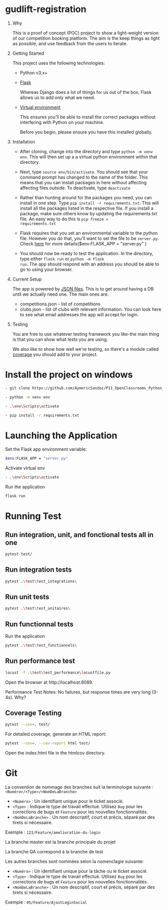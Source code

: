 # gudlift-registration

1. Why

   This is a proof of concept (POC) project to show a light-weight version of our competition booking platform. The aim is the keep things as light as possible, and use feedback from the users to iterate.

2. Getting Started

   This project uses the following technologies:

   - Python v3.x+

   - [Flask](https://flask.palletsprojects.com/en/1.1.x/)

     Whereas Django does a lot of things for us out of the box, Flask allows us to add only what we need.

   - [Virtual environment](https://virtualenv.pypa.io/en/stable/installation.html)

     This ensures you'll be able to install the correct packages without interfering with Python on your machine.

     Before you begin, please ensure you have this installed globally.

3. Installation

   - After cloning, change into the directory and type `python -m venv env`. This will then set up a a virtual python environment within that directory.

   - Next, type <code>source env/bin/activate</code>. You should see that your command prompt has changed to the name of the folder. This means that you can install packages in here without affecting affecting files outside. To deactivate, type <code>deactivate</code>

   - Rather than hunting around for the packages you need, you can install in one step. Type <code>pip install -r requirements.txt</code>. This will install all the packages listed in the respective file. If you install a package, make sure others know by updating the requirements.txt file. An easy way to do this is <code>pip freeze > requirements.txt</code>

   - Flask requires that you set an environmental variable to the python file. However you do that, you'll want to set the file to be <code>server.py</code>. Check [here](https://flask.palletsprojects.com/en/1.1.x/quickstart/#a-minimal-application) for more details($env:FLASK_APP = "server.py" )

   - You should now be ready to test the application. In the directory, type either <code>flask run</code> or <code>python -m flask run</code>. The app should respond with an address you should be able to go to using your browser.

4. Current Setup

   The app is powered by [JSON files](https://www.tutorialspoint.com/json/json_quick_guide.htm). This is to get around having a DB until we actually need one. The main ones are:

   - competitions.json - list of competitions
   - clubs.json - list of clubs with relevant information. You can look here to see what email addresses the app will accept for login.

5. Testing

   You are free to use whatever testing framework you like-the main thing is that you can show what tests you are using.

   We also like to show how well we're testing, so there's a module called
   [coverage](https://coverage.readthedocs.io/en/coverage-5.1/) you should add to your project.

# Install the project on windows

```sh
- git clone https://github.com/AymericSandoz/P11_OpenClassrooms_Python_Testing.git
```

```sh
- python -m venv env
```

```sh
- .\env\Scripts\activate
```

```sh
- pip install -r requirements.txt
```

# Launching the Application

Set the Flask app environment variable:

```sh
$env:FLASK_APP = "server.py"
```

Activate virtual env

```sh
- .\env\Scripts\activate
```

Run the application

```sh
flask run
```

# Running Test

## Run integration, unit, and fonctional tests all in one

```sh
pytest test/
```

## Run integration tests

```sh
pytest .\test\test_integrations\
```

## Run unit tests

```sh
pytest .\test\test_unitaires\
```

## Run functionnal tests

Run the application

```sh
pytest .\test\test_functionnels\
```

## Run performance test

```sh
locust -f .\test\test_performance\locustfile.py
```

Open the browser at http://localhost:8089.

Performance Test Notes:
No failures, but response times are very long (3-4s). Why?

## Coverage Testing

```sh
pytest --cov=. test/
```

For detailed coverage, generate an HTML report:

```sh
pytest --cov=. --cov-report html test/
```

Open the index.html file in the htmlcov directory.

# Git

La convention de nommage des branches suit la terminologie suivante :
`<Numéro>/<Type>/<NomDeLaBranche>`

- `<Numéro>` : Un identifiant unique pour le ticket associé.
- `<Type>` : Indique le type de travail effectué. Utilisez `Bug` pour les corrections de bugs et `Feature` pour les nouvelles fonctionnalités.
- `<NomDeLaBranche>` : Un nom descriptif, court et précis, séparé par des tirets si nécessaire.

Exemple :
`123/Feature/amelioration-du-login`

La branche master est la branche principale du projet

La branche QA correspond à la branche de test

Les autres branches sont nommées selon la nomenclagie suivante:

- `<Numéro>` : Un identifiant unique pour la tâche ou le ticket associé.
- `<Type>` : Indique le type de travail effectué. Utilisez `Bug` pour les corrections de bugs et `Feature` pour les nouvelles fonctionnalités.
- `<NomDeLaBranche>` : Un nom descriptif, court et précis, séparé par des tirets si nécessaire.

Exemple :
`05/Feature/AjoutLoginSocial`
